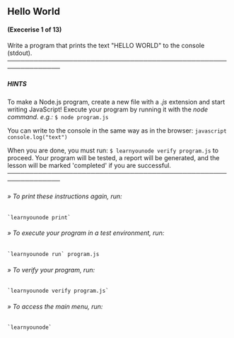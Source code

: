 ## Hello World
#### (Execerise 1 of 13)
Write a program that prints the text "HELLO WORLD" to the console (stdout).
──────────────────────────────────────────────────────────────
##### HINTS
To make a Node.js program, create a new file with a *.js* extension and
start writing JavaScript! Execute your program by running it with the *node command. e.g.:*
    `$ node program.js`

You can write to the console in the same way as in the browser:
    ```javascript
    console.log("text")
    ```

When you are done, you must run: `$ learnyounode verify program.js` to proceed. Your program will be tested, a report will be generated, and
the lesson will be marked 'completed' if you are successful.
──────────────────────────────────────────────────────────────
###### » To print these instructions again, run:
    `learnyounode print`
###### » To execute your program in a test environment, run:
    `learnyounode run` program.js
###### » To verify your program, run:
    `learnyounode verify program.js`
###### » To access the main menu, run:
    `learnyounode`
